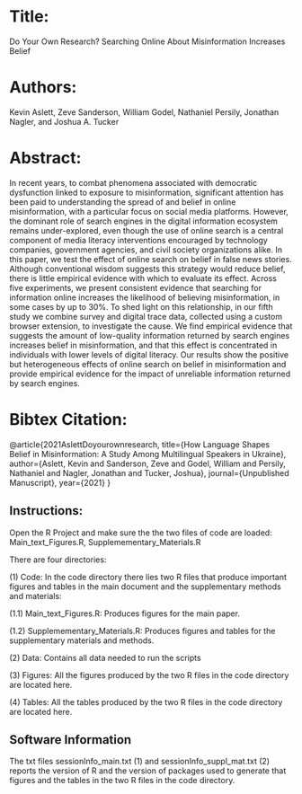 
# Title: 

Do Your Own Research? Searching Online About Misinformation Increases Belief

# Authors: 

Kevin Aslett, Zeve Sanderson, William Godel, Nathaniel Persily, Jonathan Nagler, and Joshua A. Tucker

# Abstract: 

In recent years, to combat phenomena associated with democratic dysfunction linked to exposure to misinformation, significant attention has been paid to understanding the spread of and belief in online misinformation, with a particular focus on social media platforms. However, the dominant role of search engines in the digital information ecosystem remains under-explored, even though the use of online search is a central component of media literacy interventions encouraged by technology companies, government agencies, and civil society organizations alike. In this paper, we test the effect of online search on belief in false news stories. Although conventional wisdom suggests this strategy would reduce belief, there is little empirical evidence with which to evaluate its effect. Across five experiments, we present consistent evidence that searching for information online increases the likelihood of believing misinformation, in some cases by up to 30\%. To shed light on this relationship, in our fifth study we combine survey and digital trace data, collected using a custom browser extension, to investigate the cause. We find empirical evidence that suggests the amount of low-quality information returned by search engines increases belief in misinformation, and that this effect is concentrated in individuals with lower levels of digital literacy. Our results show the positive but heterogeneous effects of online search on belief in misinformation and provide empirical evidence for the impact of unreliable information returned by search engines.


# Bibtex Citation:

@article{2021AslettDoyourownresearch,
  title={How Language Shapes Belief in Misinformation: A Study Among Multilingual Speakers in Ukraine},
  author={Aslett, Kevin and Sanderson, Zeve and Godel, William and Persily, Nathaniel and Nagler, Jonathan and Tucker, Joshua},
  journal={Unpublished Manuscript},
  year={2021}
}

## Instructions:
Open the R Project and make sure the the two files of code are loaded: Main_text_Figures.R, Supplemementary_Materials.R

There are four directories:

(1) Code: In the code directory there lies two R files that produce important figures and tables in the main document and the supplementary methods and materials:

(1.1) Main_text_Figures.R: Produces figures for the main paper.

(1.2) Supplemementary_Materials.R: Produces figures and tables for the supplementary materials and methods.

(2) Data: Contains all data needed to run the scripts

(3) Figures: All the figures produced by the two R files in the code directory are located here.

(4) Tables: All the tables produced by the two R files in the code directory are located here.


## Software Information

The txt files sessionInfo_main.txt (1) and sessionInfo_suppl_mat.txt (2) reports the version of R and the version of packages used to generate that figures and the tables in the two R files in the code directory.



